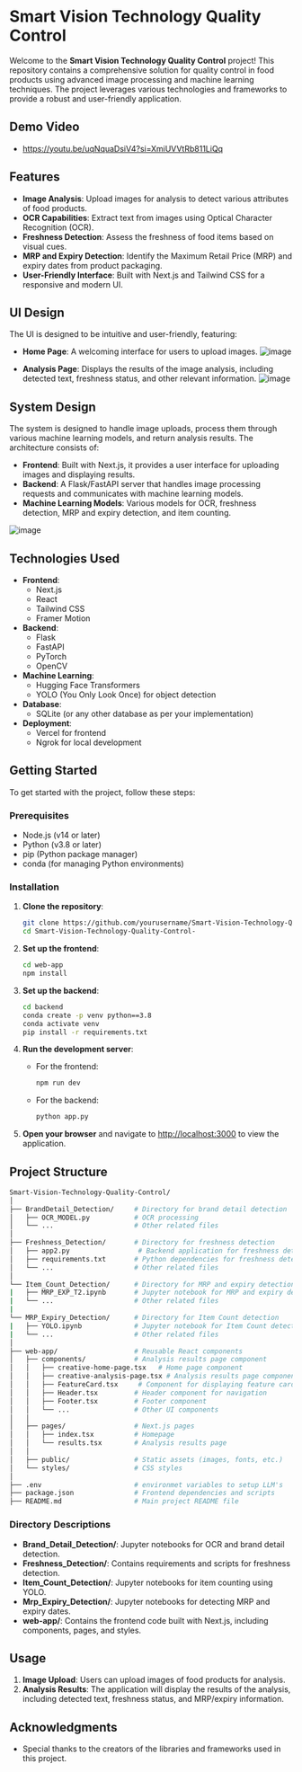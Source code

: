 # Smart Vision Technology Quality Control

Welcome to the **Smart Vision Technology Quality Control** project! This repository contains a comprehensive solution for quality control in food products using advanced image processing and machine learning techniques. The project leverages various technologies and frameworks to provide a robust and user-friendly application.





## Demo Video

- https://youtu.be/uqNquaDsiV4?si=XmiUVVtRb811LiQq

## Features

- **Image Analysis**: Upload images for analysis to detect various attributes of food products.
- **OCR Capabilities**: Extract text from images using Optical Character Recognition (OCR).
- **Freshness Detection**: Assess the freshness of food items based on visual cues.
- **MRP and Expiry Detection**: Identify the Maximum Retail Price (MRP) and expiry dates from product packaging.
- **User-Friendly Interface**: Built with Next.js and Tailwind CSS for a responsive and modern UI.

## UI Design

The UI is designed to be intuitive and user-friendly, featuring:

- **Home Page**: A welcoming interface for users to upload images.
![image](https://github.com/user-attachments/assets/04ceada4-bbf2-4c0d-90e8-2ed328b8d72a)

- **Analysis Page**: Displays the results of the image analysis, including detected text, freshness status, and other relevant information.
![image](https://github.com/user-attachments/assets/76103863-a27b-4620-be9c-265de2f718b8)


## System Design

The system is designed to handle image uploads, process them through various machine learning models, and return analysis results. The architecture consists of:

- **Frontend**: Built with Next.js, it provides a user interface for uploading images and displaying results.
- **Backend**: A Flask/FastAPI server that handles image processing requests and communicates with machine learning models.
- **Machine Learning Models**: Various models for OCR, freshness detection, MRP and expiry detection, and item counting.

![image](https://github.com/user-attachments/assets/f257d828-796c-4ab7-8ef4-997cf8f0bc0b)

## Technologies Used

- **Frontend**: 
  - Next.js
  - React
  - Tailwind CSS
  - Framer Motion
- **Backend**: 
  - Flask
  - FastAPI
  - PyTorch
  - OpenCV
- **Machine Learning**: 
  - Hugging Face Transformers
  - YOLO (You Only Look Once) for object detection
- **Database**: 
  - SQLite (or any other database as per your implementation)
- **Deployment**: 
  - Vercel for frontend
  - Ngrok for local development

## Getting Started

To get started with the project, follow these steps:

### Prerequisites

- Node.js (v14 or later)
- Python (v3.8 or later)
- pip (Python package manager)
- conda (for managing Python environments)

### Installation

1. **Clone the repository**:
   ```bash
   git clone https://github.com/yourusername/Smart-Vision-Technology-Quality-Control-.git
   cd Smart-Vision-Technology-Quality-Control-
   ```

2. **Set up the frontend**:
   ```bash
   cd web-app
   npm install
   ```

3. **Set up the backend**:
   ```bash
   cd backend
   conda create -p venv python==3.8
   conda activate venv
   pip install -r requirements.txt
   ```

4. **Run the development server**:
   - For the frontend:
     ```bash
     npm run dev
     ```
   - For the backend:
     ```bash
     python app.py
     ```

5. **Open your browser** and navigate to [http://localhost:3000](http://localhost:3000) to view the application.

## Project Structure

```bash
Smart-Vision-Technology-Quality-Control/
│
├── BrandDetail_Detection/     # Directory for brand detail detection
│   ├── OCR_MODEL.py           # OCR processing
│   └── ...                    # Other related files
│
├── Freshness_Detection/       # Directory for freshness detection
│   ├── app2.py                 # Backend application for freshness detection
│   ├── requirements.txt       # Python dependencies for freshness detection
│   └── ...                    # Other related files
│
└── Item_Count_Detection/      # Directory for MRP and expiry detection
|   ├── MRP_EXP_T2.ipynb       # Jupyter notebook for MRP and expiry detection
|   └── ...                    # Other related files
|
└── MRP_Expiry_Detection/      # Directory for Item Count detection
|   ├── YOLO.ipynb             # Jupyter notebook for Item Count detection
|   └── ...                    # Other related files
│
├── web-app/                   # Reusable React components
│   ├── components/            # Analysis results page component
│   │   ├── creative-home-page.tsx   # Home page component
│   │   ├── creative-analysis-page.tsx # Analysis results page component
│   │   ├── FeatureCard.tsx     # Component for displaying feature cards
│   │   ├── Header.tsx         # Header component for navigation
│   │   ├── Footer.tsx         # Footer component
│   │   └── ...                # Other UI components
│   │
│   ├── pages/                 # Next.js pages
│   │   ├── index.tsx          # Homepage
│   │   └── results.tsx        # Analysis results page
│   │
│   ├── public/                # Static assets (images, fonts, etc.)
│   └── styles/                # CSS styles
│
├── .env                       # environmet variables to setup LLM's
├── package.json               # Frontend dependencies and scripts
├── README.md                  # Main project README file

```


### Directory Descriptions
- **Brand_Detail_Detection/**: Jupyter notebooks for OCR and brand detail detection.
- **Freshness_Detection/**: Contains requirements and scripts for freshness detection.
- **Item_Count_Detection/**: Jupyter notebooks for item counting using YOLO.
- **Mrp_Expiry_Detection/**: Jupyter notebooks for detecting MRP and expiry dates.
- **web-app/**: Contains the frontend code built with Next.js, including components, pages, and styles.


## Usage

1. **Image Upload**: Users can upload images of food products for analysis.
2. **Analysis Results**: The application will display the results of the analysis, including detected text, freshness status, and MRP/expiry information.

## Acknowledgments
- Special thanks to the creators of the libraries and frameworks used in this project.


  
